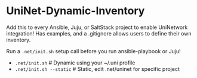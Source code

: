 # UniNet-Dynamic-Inventory
Add this to every Ansible, Juju, or SaltStack project to enable UniNetwork integration! Has examples, and a .gitignore allows users to define their own inventory.

Run a `.net/init.sh` setup call before you run ansible-playbook or Juju!
- `.net/init.sh`  # Dynamic using your ~/.uni profile
- `.net/init.sh --static`  # Static, edit .net/uninet for specific project
